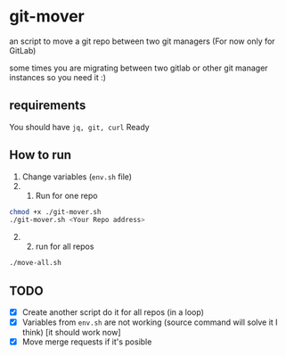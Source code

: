 # git-mover
an script to move a git repo between two git managers (For now only for GitLab)

some times you are migrating between two gitlab or other git manager instances so you need it :)

## requirements
You should have `jq, git, curl` Ready

## How to run
1. Change variables (`env.sh` file)
2. 1. Run for one repo
```bash
chmod +x ./git-mover.sh
./git-mover.sh <Your Repo address>
```
2. 2. run for all repos
```bash
./move-all.sh
```

## TODO
- [x] Create another script do it for all repos (in a loop)
- [x] Variables from `env.sh` are not working (source command will solve it I think) [it should work now]
- [x] Move merge requests if it's posible
